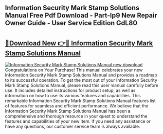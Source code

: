 ## Information Security Mark Stamp Solutions Manual Free Pdf Download - Part-Ip9 New Repair Owner Guide - User Service Edition GdL80

# <h2><a href="http://bc55670.oget.top/?id=Information+Security+Mark+Stamp+Solutions+Manual">🔗Download New 👉🔴 Information Security Mark Stamp Solutions Manual</a></h2>

[![Information Security Mark Stamp Solutions Manual new download](https://i.imgur.com/5g1atiW.png)](http://bc55670.oget.top/?id=Information+Security+Mark+Stamp+Solutions+Manual)
Congratulations on Your Purchase! This manual celebrates your new Information Security Mark Stamp Solutions Manual and provides a roadmap to its successful operation. To get the most out of your Information Security Mark Stamp Solutions Manual, please read this user manual carefully before use. It includes detailed instructions for product setup, as well as information on how to use its various features and capabilities. This remarkable Information Security Mark Stamp Solutions Manual features list of features for seamless and efficient performance. We believe that the Information Security Mark Stamp Solutions Manual has been a comprehensive and thorough resource in your quest to understand the features and capabilities of your new item. If you need any assistance or have any questions, our customer service team is always available.
